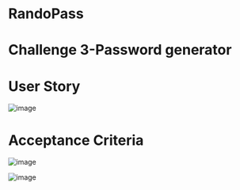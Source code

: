 # RandoPass

# Challenge 3-Password generator

# User Story
![image](https:g//user-images.githubusercontent.com/115849626/202934611-4180b724-14ed-4995-b757-b72aa53c565a.png)

# Acceptance Criteria
![image](https://user-images.githubusercontent.com/115849626/202934606-b42cf3b5-c642-4cb7-91a9-9f05f3519edf.png)












![image](https://user-images.githubusercontent.com/115849626/202934433-ea289df6-0c37-4906-95b4-7bfb6fab8b95.png)
